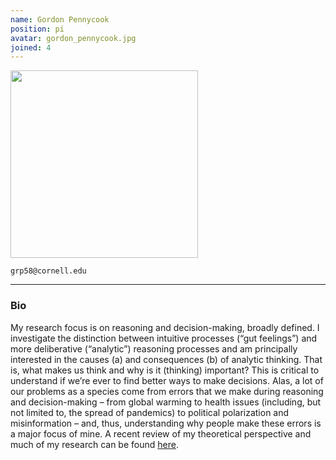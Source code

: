 ```yaml
---
name: Gordon Pennycook
position: pi
avatar: gordon_pennycook.jpg
joined: 4
---
```


<img width="300" src="{{site.baseurl}}/images/people/{{page.avatar}}" data-action="zoom">

<i class="fa fa-envelope-o"></i> `grp58@cornell.edu`<br>

<hr>

### Bio

My research focus is on reasoning and decision-making, broadly defined. I investigate the distinction between intuitive processes (“gut feelings”) and more deliberative (“analytic”) reasoning processes and am principally interested in the causes (a) and consequences (b) of analytic thinking. That is, what makes us think and why is it (thinking) important? This is critical to understand if we’re ever to find better ways to make decisions. Alas, a lot of our problems as a species come from errors that we make during reasoning and decision-making – from global warming to health issues (including, but not limited to, the spread of pandemics) to political polarization and misinformation – and, thus, understanding why people make these errors is a major focus of mine. A recent review of my theoretical perspective and much of my research can be found [here](https://osf.io/preprints/psyarxiv/j3w7d).
